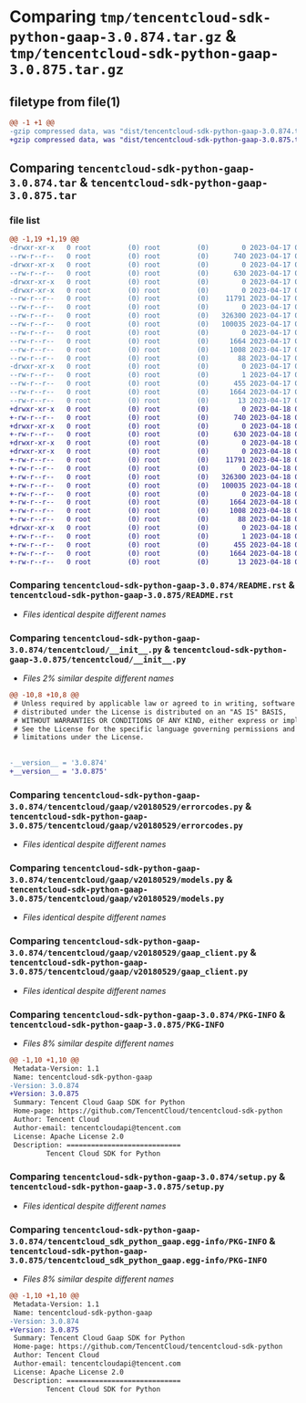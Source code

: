 # Comparing `tmp/tencentcloud-sdk-python-gaap-3.0.874.tar.gz` & `tmp/tencentcloud-sdk-python-gaap-3.0.875.tar.gz`

## filetype from file(1)

```diff
@@ -1 +1 @@
-gzip compressed data, was "dist/tencentcloud-sdk-python-gaap-3.0.874.tar", last modified: Mon Apr 17 00:30:36 2023, max compression
+gzip compressed data, was "dist/tencentcloud-sdk-python-gaap-3.0.875.tar", last modified: Tue Apr 18 00:39:08 2023, max compression
```

## Comparing `tencentcloud-sdk-python-gaap-3.0.874.tar` & `tencentcloud-sdk-python-gaap-3.0.875.tar`

### file list

```diff
@@ -1,19 +1,19 @@
-drwxr-xr-x   0 root         (0) root         (0)        0 2023-04-17 00:30:36.000000 tencentcloud-sdk-python-gaap-3.0.874/
--rw-r--r--   0 root         (0) root         (0)      740 2023-04-17 00:30:36.000000 tencentcloud-sdk-python-gaap-3.0.874/README.rst
-drwxr-xr-x   0 root         (0) root         (0)        0 2023-04-17 00:30:36.000000 tencentcloud-sdk-python-gaap-3.0.874/tencentcloud/
--rw-r--r--   0 root         (0) root         (0)      630 2023-04-17 00:30:36.000000 tencentcloud-sdk-python-gaap-3.0.874/tencentcloud/__init__.py
-drwxr-xr-x   0 root         (0) root         (0)        0 2023-04-17 00:30:36.000000 tencentcloud-sdk-python-gaap-3.0.874/tencentcloud/gaap/
-drwxr-xr-x   0 root         (0) root         (0)        0 2023-04-17 00:30:36.000000 tencentcloud-sdk-python-gaap-3.0.874/tencentcloud/gaap/v20180529/
--rw-r--r--   0 root         (0) root         (0)    11791 2023-04-17 00:30:36.000000 tencentcloud-sdk-python-gaap-3.0.874/tencentcloud/gaap/v20180529/errorcodes.py
--rw-r--r--   0 root         (0) root         (0)        0 2023-04-17 00:30:36.000000 tencentcloud-sdk-python-gaap-3.0.874/tencentcloud/gaap/v20180529/__init__.py
--rw-r--r--   0 root         (0) root         (0)   326300 2023-04-17 00:30:36.000000 tencentcloud-sdk-python-gaap-3.0.874/tencentcloud/gaap/v20180529/models.py
--rw-r--r--   0 root         (0) root         (0)   100035 2023-04-17 00:30:36.000000 tencentcloud-sdk-python-gaap-3.0.874/tencentcloud/gaap/v20180529/gaap_client.py
--rw-r--r--   0 root         (0) root         (0)        0 2023-04-17 00:30:36.000000 tencentcloud-sdk-python-gaap-3.0.874/tencentcloud/gaap/__init__.py
--rw-r--r--   0 root         (0) root         (0)     1664 2023-04-17 00:30:36.000000 tencentcloud-sdk-python-gaap-3.0.874/PKG-INFO
--rw-r--r--   0 root         (0) root         (0)     1008 2023-04-17 00:30:36.000000 tencentcloud-sdk-python-gaap-3.0.874/setup.py
--rw-r--r--   0 root         (0) root         (0)       88 2023-04-17 00:30:36.000000 tencentcloud-sdk-python-gaap-3.0.874/setup.cfg
-drwxr-xr-x   0 root         (0) root         (0)        0 2023-04-17 00:30:36.000000 tencentcloud-sdk-python-gaap-3.0.874/tencentcloud_sdk_python_gaap.egg-info/
--rw-r--r--   0 root         (0) root         (0)        1 2023-04-17 00:30:36.000000 tencentcloud-sdk-python-gaap-3.0.874/tencentcloud_sdk_python_gaap.egg-info/dependency_links.txt
--rw-r--r--   0 root         (0) root         (0)      455 2023-04-17 00:30:36.000000 tencentcloud-sdk-python-gaap-3.0.874/tencentcloud_sdk_python_gaap.egg-info/SOURCES.txt
--rw-r--r--   0 root         (0) root         (0)     1664 2023-04-17 00:30:36.000000 tencentcloud-sdk-python-gaap-3.0.874/tencentcloud_sdk_python_gaap.egg-info/PKG-INFO
--rw-r--r--   0 root         (0) root         (0)       13 2023-04-17 00:30:36.000000 tencentcloud-sdk-python-gaap-3.0.874/tencentcloud_sdk_python_gaap.egg-info/top_level.txt
+drwxr-xr-x   0 root         (0) root         (0)        0 2023-04-18 00:39:08.000000 tencentcloud-sdk-python-gaap-3.0.875/
+-rw-r--r--   0 root         (0) root         (0)      740 2023-04-18 00:39:07.000000 tencentcloud-sdk-python-gaap-3.0.875/README.rst
+drwxr-xr-x   0 root         (0) root         (0)        0 2023-04-18 00:39:08.000000 tencentcloud-sdk-python-gaap-3.0.875/tencentcloud/
+-rw-r--r--   0 root         (0) root         (0)      630 2023-04-18 00:39:07.000000 tencentcloud-sdk-python-gaap-3.0.875/tencentcloud/__init__.py
+drwxr-xr-x   0 root         (0) root         (0)        0 2023-04-18 00:39:08.000000 tencentcloud-sdk-python-gaap-3.0.875/tencentcloud/gaap/
+drwxr-xr-x   0 root         (0) root         (0)        0 2023-04-18 00:39:08.000000 tencentcloud-sdk-python-gaap-3.0.875/tencentcloud/gaap/v20180529/
+-rw-r--r--   0 root         (0) root         (0)    11791 2023-04-18 00:39:07.000000 tencentcloud-sdk-python-gaap-3.0.875/tencentcloud/gaap/v20180529/errorcodes.py
+-rw-r--r--   0 root         (0) root         (0)        0 2023-04-18 00:39:07.000000 tencentcloud-sdk-python-gaap-3.0.875/tencentcloud/gaap/v20180529/__init__.py
+-rw-r--r--   0 root         (0) root         (0)   326300 2023-04-18 00:39:07.000000 tencentcloud-sdk-python-gaap-3.0.875/tencentcloud/gaap/v20180529/models.py
+-rw-r--r--   0 root         (0) root         (0)   100035 2023-04-18 00:39:07.000000 tencentcloud-sdk-python-gaap-3.0.875/tencentcloud/gaap/v20180529/gaap_client.py
+-rw-r--r--   0 root         (0) root         (0)        0 2023-04-18 00:39:07.000000 tencentcloud-sdk-python-gaap-3.0.875/tencentcloud/gaap/__init__.py
+-rw-r--r--   0 root         (0) root         (0)     1664 2023-04-18 00:39:08.000000 tencentcloud-sdk-python-gaap-3.0.875/PKG-INFO
+-rw-r--r--   0 root         (0) root         (0)     1008 2023-04-18 00:39:07.000000 tencentcloud-sdk-python-gaap-3.0.875/setup.py
+-rw-r--r--   0 root         (0) root         (0)       88 2023-04-18 00:39:08.000000 tencentcloud-sdk-python-gaap-3.0.875/setup.cfg
+drwxr-xr-x   0 root         (0) root         (0)        0 2023-04-18 00:39:08.000000 tencentcloud-sdk-python-gaap-3.0.875/tencentcloud_sdk_python_gaap.egg-info/
+-rw-r--r--   0 root         (0) root         (0)        1 2023-04-18 00:39:08.000000 tencentcloud-sdk-python-gaap-3.0.875/tencentcloud_sdk_python_gaap.egg-info/dependency_links.txt
+-rw-r--r--   0 root         (0) root         (0)      455 2023-04-18 00:39:08.000000 tencentcloud-sdk-python-gaap-3.0.875/tencentcloud_sdk_python_gaap.egg-info/SOURCES.txt
+-rw-r--r--   0 root         (0) root         (0)     1664 2023-04-18 00:39:08.000000 tencentcloud-sdk-python-gaap-3.0.875/tencentcloud_sdk_python_gaap.egg-info/PKG-INFO
+-rw-r--r--   0 root         (0) root         (0)       13 2023-04-18 00:39:08.000000 tencentcloud-sdk-python-gaap-3.0.875/tencentcloud_sdk_python_gaap.egg-info/top_level.txt
```

### Comparing `tencentcloud-sdk-python-gaap-3.0.874/README.rst` & `tencentcloud-sdk-python-gaap-3.0.875/README.rst`

 * *Files identical despite different names*

### Comparing `tencentcloud-sdk-python-gaap-3.0.874/tencentcloud/__init__.py` & `tencentcloud-sdk-python-gaap-3.0.875/tencentcloud/__init__.py`

 * *Files 2% similar despite different names*

```diff
@@ -10,8 +10,8 @@
 # Unless required by applicable law or agreed to in writing, software
 # distributed under the License is distributed on an "AS IS" BASIS,
 # WITHOUT WARRANTIES OR CONDITIONS OF ANY KIND, either express or implied.
 # See the License for the specific language governing permissions and
 # limitations under the License.
 
 
-__version__ = '3.0.874'
+__version__ = '3.0.875'
```

### Comparing `tencentcloud-sdk-python-gaap-3.0.874/tencentcloud/gaap/v20180529/errorcodes.py` & `tencentcloud-sdk-python-gaap-3.0.875/tencentcloud/gaap/v20180529/errorcodes.py`

 * *Files identical despite different names*

### Comparing `tencentcloud-sdk-python-gaap-3.0.874/tencentcloud/gaap/v20180529/models.py` & `tencentcloud-sdk-python-gaap-3.0.875/tencentcloud/gaap/v20180529/models.py`

 * *Files identical despite different names*

### Comparing `tencentcloud-sdk-python-gaap-3.0.874/tencentcloud/gaap/v20180529/gaap_client.py` & `tencentcloud-sdk-python-gaap-3.0.875/tencentcloud/gaap/v20180529/gaap_client.py`

 * *Files identical despite different names*

### Comparing `tencentcloud-sdk-python-gaap-3.0.874/PKG-INFO` & `tencentcloud-sdk-python-gaap-3.0.875/PKG-INFO`

 * *Files 8% similar despite different names*

```diff
@@ -1,10 +1,10 @@
 Metadata-Version: 1.1
 Name: tencentcloud-sdk-python-gaap
-Version: 3.0.874
+Version: 3.0.875
 Summary: Tencent Cloud Gaap SDK for Python
 Home-page: https://github.com/TencentCloud/tencentcloud-sdk-python
 Author: Tencent Cloud
 Author-email: tencentcloudapi@tencent.com
 License: Apache License 2.0
 Description: ============================
         Tencent Cloud SDK for Python
```

### Comparing `tencentcloud-sdk-python-gaap-3.0.874/setup.py` & `tencentcloud-sdk-python-gaap-3.0.875/setup.py`

 * *Files identical despite different names*

### Comparing `tencentcloud-sdk-python-gaap-3.0.874/tencentcloud_sdk_python_gaap.egg-info/PKG-INFO` & `tencentcloud-sdk-python-gaap-3.0.875/tencentcloud_sdk_python_gaap.egg-info/PKG-INFO`

 * *Files 8% similar despite different names*

```diff
@@ -1,10 +1,10 @@
 Metadata-Version: 1.1
 Name: tencentcloud-sdk-python-gaap
-Version: 3.0.874
+Version: 3.0.875
 Summary: Tencent Cloud Gaap SDK for Python
 Home-page: https://github.com/TencentCloud/tencentcloud-sdk-python
 Author: Tencent Cloud
 Author-email: tencentcloudapi@tencent.com
 License: Apache License 2.0
 Description: ============================
         Tencent Cloud SDK for Python
```

